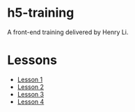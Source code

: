 # h5-training
A front-end training delivered by Henry Li.

# Lessons
* [Lesson 1](https://github.com/MagicCube/h5-training/tree/lesson-01)
* [Lesson 2](https://github.com/MagicCube/h5-training/tree/lesson-02)
* [Lesson 3](https://github.com/MagicCube/h5-training/tree/lesson-03)
* [Lesson 4](https://github.com/MagicCube/h5-training/tree/lesson-04)
